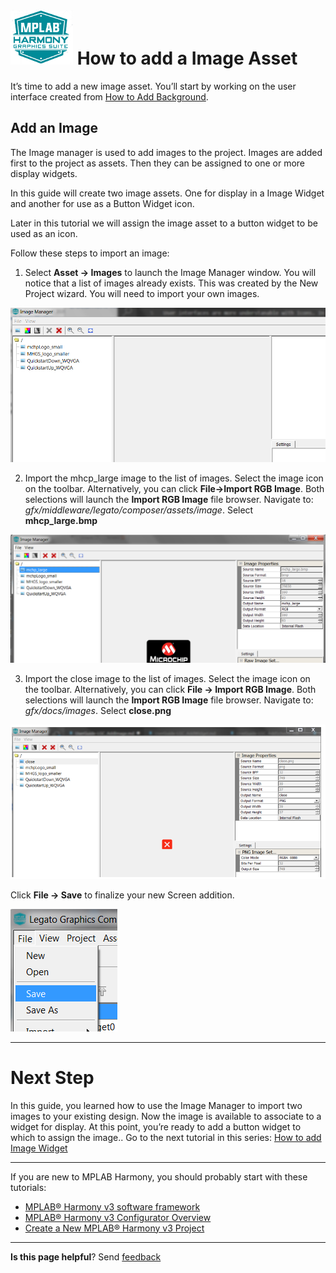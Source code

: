 # ![Microchip Technology](images/mhgs.png) How to add a Image Asset

It’s time to add a new image asset. You’ll start by working on the user interface created from [How to Add Background](./How-to-Add-a-Background).

## Add an Image

The Image manager is used to add images to the project. Images are added first to the project as assets. Then they can be assigned to one or more display widgets.  

In this guide will create two image assets. One for display in a Image Widget and another for use as a Button Widget icon.

Later in this tutorial we will assign the image asset to a button widget to be used as an icon.

Follow these steps to import an image:

1. Select **Asset -> Images** to launch the Image Manager window. You will notice that a list of images already exists. This was created by the New Project wizard. You will need to import your own images.

![Microchip Technology](images/lcug_quickstart_imagemanager.png)

2. Import the mhcp_large image to the list of images. Select the image icon on the toolbar. Alternatively, you can click
**File->Import RGB Image**. Both selections will launch the **Import RGB Image** file browser. Navigate to:
*<root>gfx/middleware/legato/composer/assets/image*. Select **mhcp_large.bmp**

![Microchip Technology](images/lcug_import_mchp.png)

3. Import the close image to the list of images. Select the image icon on the toolbar. Alternatively, you can click
**File -> Import RGB Image**. Both selections will launch the **Import RGB Image** file browser. Navigate to:
*<root>gfx/docs/images*. Select **close.png**

![Microchip Technology](images/lcug_quickstart_imageimport.png)

Click **File -> Save** to finalize your new Screen addition.

![Microchip Technology](images/lcug_quickstart_save.png)

***

# Next Step

In this guide, you learned how to use the Image Manager to import two images to your existing design. Now the image is available to associate to a widget for display. At this point, you’re ready to add a button widget to which to assign the image..
Go to the next tutorial in this series: [How to add Image Widget](./How-to-Add-Image-Widget)


***

If you are new to MPLAB Harmony, you should probably start with these tutorials:

* [MPLAB® Harmony v3 software framework](https://microchipdeveloper.com/harmony3:start) 
* [MPLAB® Harmony v3 Configurator Overview](https://microchipdeveloper.com/harmony3:mhc-overview)
* [Create a New MPLAB® Harmony v3 Project](https://microchipdeveloper.com/harmony3:new-proj)

***

**Is this page helpful**? Send [feedback](https://github.com/Microchip-MPLAB-Harmony/gfx/issues)